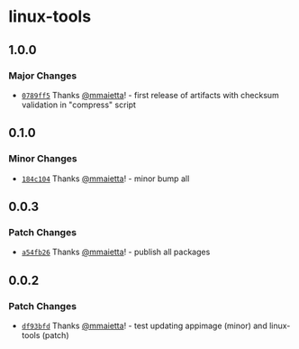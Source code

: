 # linux-tools

## 1.0.0

### Major Changes

- [`0789ff5`](https://github.com/electron-userland/electron-builder-binaries/commit/0789ff5fc0fddba7207935cc71459b4a697d28df) Thanks [@mmaietta](https://github.com/mmaietta)! - first release of artifacts with checksum validation in "compress" script

## 0.1.0

### Minor Changes

- [`184c104`](https://github.com/electron-userland/electron-builder-binaries/commit/184c1042da36468d3b320dad1cdc2dfe3f3057b5) Thanks [@mmaietta](https://github.com/mmaietta)! - minor bump all

## 0.0.3

### Patch Changes

- [`a54fb26`](https://github.com/electron-userland/electron-builder-binaries/commit/a54fb267a8d3347c7970910b95d89183ac0dba90) Thanks [@mmaietta](https://github.com/mmaietta)! - publish all packages

## 0.0.2

### Patch Changes

- [`df93bfd`](https://github.com/electron-userland/electron-builder-binaries/commit/df93bfdcfa449b9fa51916177e01486e776e6c6a) Thanks [@mmaietta](https://github.com/mmaietta)! - test updating appimage (minor) and linux-tools (patch)
